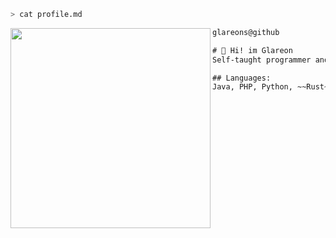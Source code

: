 ```zsh
> cat profile.md
```

<img align="left" src="https://media1.tenor.com/m/AdJEa8lfHdUAAAAd/flareon.gif" width="320" />

```html
glareons@github

# 👋 Hi! im Glareon
Self-taught programmer and cybersecurity student.

## Languages:
Java, PHP, Python, ~~Rust~~
```
